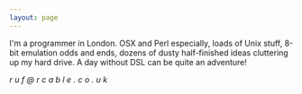 ```yaml
---
layout: page
---
```




I'm a programmer in London. OSX and Perl especially, loads of Unix stuff, 8-bit emulation odds and ends, dozens of dusty half-finished ideas cluttering up my hard drive. A day without DSL can be quite an adventure!

*r u f* *@* *r c a b l e . c o . u k*
